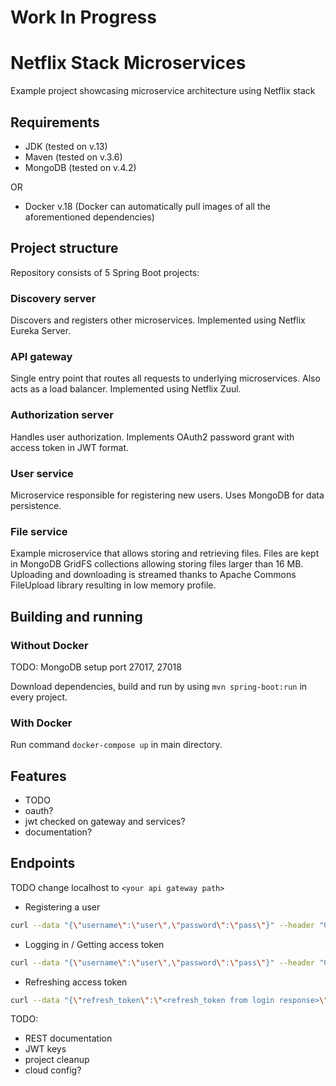 # Work In Progress
# Netflix Stack Microservices
Example project showcasing microservice architecture using Netflix stack

## Requirements
- JDK (tested on v.13)
- Maven (tested on v.3.6)
- MongoDB (tested on v.4.2)

OR
- Docker v.18 (Docker can automatically pull images of all the aforementioned dependencies)

## Project structure
Repository consists of 5 Spring Boot projects:
### Discovery server
Discovers and registers other microservices. Implemented using Netflix Eureka Server.
### API gateway
Single entry point that routes all requests to underlying microservices. Also acts as a load balancer. Implemented using Netflix Zuul.
### Authorization server
Handles user authorization. Implements OAuth2 password grant with access token in JWT format.
### User service
Microservice responsible for registering new users. Uses MongoDB for data persistence.
### File service
Example microservice that allows storing and retrieving files. Files are kept in MongoDB GridFS collections allowing storing files larger than 16 MB. Uploading and downloading is streamed thanks to Apache Commons FileUpload library resulting in low memory profile.

## Building and running
### Without Docker
TODO: MongoDB setup port 27017, 27018

Download dependencies, build and run by using `mvn spring-boot:run` in every project.
### With Docker
Run command `docker-compose up` in main directory.

## Features
- TODO
- oauth?
- jwt checked on gateway and services?
- documentation?

## Endpoints
TODO change localhost to `<your api gateway path>`
- Registering a user
```sh
curl --data "{\"username\":\"user\",\"password\":\"pass\"}" --header "Content-Type:application/json" http://localhost:8081/api/v1/users/register
```
- Logging in / Getting access token
```sh
curl --data "{\"username\":\"user\",\"password\":\"pass\"}" --header "Content-Type:application/json" http://localhost:8081/api/v1/login
```
- Refreshing access token
```sh
curl --data "{\"refresh_token\":\"<refresh_token from login response>\"}" --header "Content-Type:application/json" http://localhost:8081/api/v1/refresh-token
```

TODO:
- REST documentation
- JWT keys
- project cleanup
- cloud config?